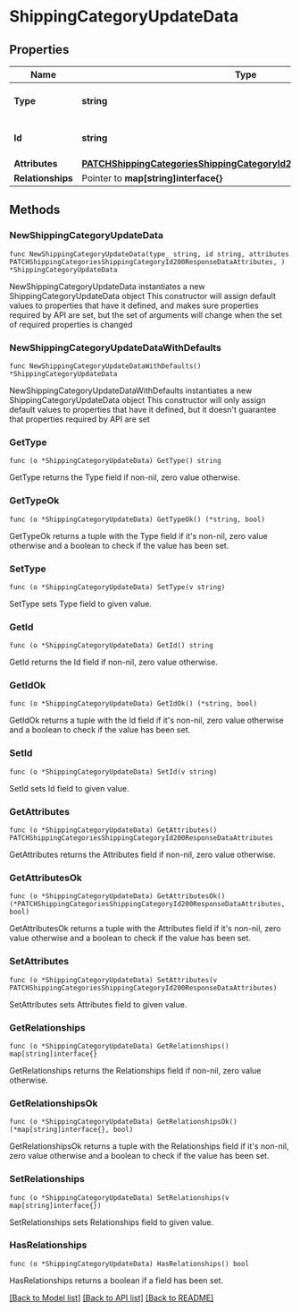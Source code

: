 # ShippingCategoryUpdateData

## Properties

Name | Type | Description | Notes
------------ | ------------- | ------------- | -------------
**Type** | **string** | The resource&#39;s type | 
**Id** | **string** | The resource&#39;s id | 
**Attributes** | [**PATCHShippingCategoriesShippingCategoryId200ResponseDataAttributes**](PATCHShippingCategoriesShippingCategoryId200ResponseDataAttributes.md) |  | 
**Relationships** | Pointer to **map[string]interface{}** |  | [optional] 

## Methods

### NewShippingCategoryUpdateData

`func NewShippingCategoryUpdateData(type_ string, id string, attributes PATCHShippingCategoriesShippingCategoryId200ResponseDataAttributes, ) *ShippingCategoryUpdateData`

NewShippingCategoryUpdateData instantiates a new ShippingCategoryUpdateData object
This constructor will assign default values to properties that have it defined,
and makes sure properties required by API are set, but the set of arguments
will change when the set of required properties is changed

### NewShippingCategoryUpdateDataWithDefaults

`func NewShippingCategoryUpdateDataWithDefaults() *ShippingCategoryUpdateData`

NewShippingCategoryUpdateDataWithDefaults instantiates a new ShippingCategoryUpdateData object
This constructor will only assign default values to properties that have it defined,
but it doesn't guarantee that properties required by API are set

### GetType

`func (o *ShippingCategoryUpdateData) GetType() string`

GetType returns the Type field if non-nil, zero value otherwise.

### GetTypeOk

`func (o *ShippingCategoryUpdateData) GetTypeOk() (*string, bool)`

GetTypeOk returns a tuple with the Type field if it's non-nil, zero value otherwise
and a boolean to check if the value has been set.

### SetType

`func (o *ShippingCategoryUpdateData) SetType(v string)`

SetType sets Type field to given value.


### GetId

`func (o *ShippingCategoryUpdateData) GetId() string`

GetId returns the Id field if non-nil, zero value otherwise.

### GetIdOk

`func (o *ShippingCategoryUpdateData) GetIdOk() (*string, bool)`

GetIdOk returns a tuple with the Id field if it's non-nil, zero value otherwise
and a boolean to check if the value has been set.

### SetId

`func (o *ShippingCategoryUpdateData) SetId(v string)`

SetId sets Id field to given value.


### GetAttributes

`func (o *ShippingCategoryUpdateData) GetAttributes() PATCHShippingCategoriesShippingCategoryId200ResponseDataAttributes`

GetAttributes returns the Attributes field if non-nil, zero value otherwise.

### GetAttributesOk

`func (o *ShippingCategoryUpdateData) GetAttributesOk() (*PATCHShippingCategoriesShippingCategoryId200ResponseDataAttributes, bool)`

GetAttributesOk returns a tuple with the Attributes field if it's non-nil, zero value otherwise
and a boolean to check if the value has been set.

### SetAttributes

`func (o *ShippingCategoryUpdateData) SetAttributes(v PATCHShippingCategoriesShippingCategoryId200ResponseDataAttributes)`

SetAttributes sets Attributes field to given value.


### GetRelationships

`func (o *ShippingCategoryUpdateData) GetRelationships() map[string]interface{}`

GetRelationships returns the Relationships field if non-nil, zero value otherwise.

### GetRelationshipsOk

`func (o *ShippingCategoryUpdateData) GetRelationshipsOk() (*map[string]interface{}, bool)`

GetRelationshipsOk returns a tuple with the Relationships field if it's non-nil, zero value otherwise
and a boolean to check if the value has been set.

### SetRelationships

`func (o *ShippingCategoryUpdateData) SetRelationships(v map[string]interface{})`

SetRelationships sets Relationships field to given value.

### HasRelationships

`func (o *ShippingCategoryUpdateData) HasRelationships() bool`

HasRelationships returns a boolean if a field has been set.


[[Back to Model list]](../README.md#documentation-for-models) [[Back to API list]](../README.md#documentation-for-api-endpoints) [[Back to README]](../README.md)


